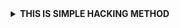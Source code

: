 <div align="center">
<details>
    <summary><b>THIS IS SIMPLE HACKING METHOD</b></summary>
    
 
 ## [![Typing SVG](https://readme-typing-svg.herokuapp.com?color=3EF76A&lines=THIS+IS+HACKING+METHOD;THIS+METHOD+OWNER+IS+DIWAA+BOY)](https://git.io/typing-svg)
<div align="center">

 ## [![Typing SVG](https://readme-typing-svg.herokuapp.com?lines=94761294942+-+WHATSAPP;MY+NUMBER+)](https://git.io/typing-svg)<div align="center">
 </a>
</p>

 <h1 align="center"><b>  DARK LEGEND   </b></h1>
 
![logo](https://i.imgur.com/oq3ZkMq.jpeg)


 
</div>
<p align="center">
Project created by <a href="https://github.com/cyberchekuthan">DIWAA BOY</a> to make it public
    <br>
       | © |
        Reserved |
    <br> 
</p>

## Setup
<div align="center">

  ### Simple Method

 <h1 align="center"><b> පලමුව මෙය ඔබා QR කේතය Scan කර ගන්න  👇 </b></h1> 

 [![Run on Repl.it](https://repl.it/badge/github/quiec/whatsAlfa)](https://replit.com/@testGoogleall/NEW-QR-CODE-Z-NEW-V2-1?v=1)
    
  <h1 align="center"><b> දෙවනුව මෙම දම්පාට කොටුව ඔබන්න Dpeloy කිරීමට  👇 </b></h1>  
 
 [![Deploy](https://www.herokucdn.com/deploy/button.svg)](https://heroku.com/deploy?template=https://github.com/Z-BOT-V-2/IMASHNIDUSHA) 
 


----



 ## 📢 Guide

 <h1 align="center"><b> ඔය පහල තියෙන එක ඔබලා අපේ සපෝට් ගෲප් වලට එන්න කැමතිනම් </b></h1>

 

 <br>
<br>
  (https://chat.whatsapp.com/KmeQL6R7mBoDxxoNVMuOef)
  <div align="center">
       
    
### ⚠️ Warning! 
```
Due to Userbot; Your WhatsApp account may be banned.
This is an open source project, you are responsible for everything you do. 
Absolutely, Asena executives do not accept responsibility.
By establishing the Asena, you are deemed to have accepted these responsibilities.
```

    


## License
This project is protected by `GNU General Public Licence v3.0` license.

### Disclaimer
`WhatsApp` name, its variations and the logo are registered trademarks of Facebook. We have nothing to do with the registered trademark
